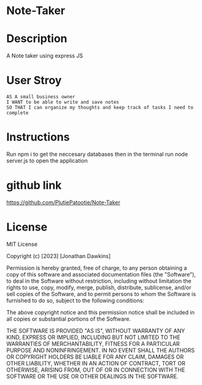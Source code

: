 # Note-Taker

# Description
A Note taker using express JS

# User Stroy
```
AS A small business owner
I WANT to be able to write and save notes
SO THAT I can organize my thoughts and keep track of tasks I need to complete
```
# Instructions
Run npm i to get the neccesary databases 
then in the terminal run node server.js to open the application


# github link
https://github.com/PlutiePatootie/Note-Taker
# License
MIT License

Copyright (c) [2023] [Jonathan Dawkins]

Permission is hereby granted, free of charge, to any person obtaining a copy
of this software and associated documentation files (the "Software"), to deal
in the Software without restriction, including without limitation the rights
to use, copy, modify, merge, publish, distribute, sublicense, and/or sell
copies of the Software, and to permit persons to whom the Software is
furnished to do so, subject to the following conditions:

The above copyright notice and this permission notice shall be included in all
copies or substantial portions of the Software.

THE SOFTWARE IS PROVIDED "AS IS", WITHOUT WARRANTY OF ANY KIND, EXPRESS OR
IMPLIED, INCLUDING BUT NOT LIMITED TO THE WARRANTIES OF MERCHANTABILITY,
FITNESS FOR A PARTICULAR PURPOSE AND NONINFRINGEMENT. IN NO EVENT SHALL THE
AUTHORS OR COPYRIGHT HOLDERS BE LIABLE FOR ANY CLAIM, DAMAGES OR OTHER
LIABILITY, WHETHER IN AN ACTION OF CONTRACT, TORT OR OTHERWISE, ARISING FROM,
OUT OF OR IN CONNECTION WITH THE SOFTWARE OR THE USE OR OTHER DEALINGS IN THE
SOFTWARE.
